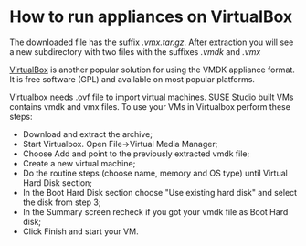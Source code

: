 # How to run appliances on VirtualBox

The downloaded file has the suffix *.vmx.tar.gz*. After extraction you
will see a new subdirectory with two files with the suffixes *.vmdk* and
*.vmx*

[VirtualBox](http://www.virtualbox.org/wiki/Downloads) is another
popular solution for using the VMDK appliance format. It is free software (GPL)
and available on most popular platforms.

Virtualbox needs .ovf file to import virtual machines.
SUSE Studio built VMs contains vmdk and vmx files.
To use your VMs in Virtualbox perform these steps:

* Download and extract the archive;
* Start Virtualbox. Open File->Virtual Media Manager;
* Choose Add and point to the previously extracted vmdk file;
* Create a new virtual machine;
* Do the routine steps (choose name, memory and OS type) until Virtual Hard Disk
section;
* In the Boot Hard Disk section choose "Use existing hard disk" and select the
disk from step 3;
* In the Summary screen recheck if you got your vmdk file as Boot Hard disk;
* Click Finish and start your VM.
